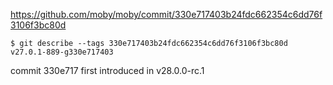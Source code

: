 
https://github.com/moby/moby/commit/330e717403b24fdc662354c6dd76f3106f3bc80d

```shell
$ git describe --tags 330e717403b24fdc662354c6dd76f3106f3bc80d
v27.0.1-889-g330e717403
```

commit 330e717 first introduced in v28.0.0-rc.1